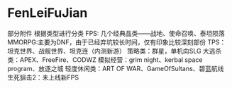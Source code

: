 # FenLeiFuJian
 部分附件
根据类型进行分类
FPS: 几个经典品类——战地、使命召唤、泰坦陨落
MMORPG:主要为DNF，由于已经弃坑较长时间，仅有印象比较深刻部份
TPS：坦克世界、战舰世界、坦克连（内测新游）
策略类：群星，单机向SLG
大逃杀类：APEX、FreeFire、CODWZ
模拟经营：grim night、kerbal space program、放逐之城
轻度休闲类：ART OF WAR、GameOfSultans、碧蓝航线
生死狙击2：未上线新FPS
